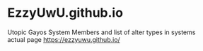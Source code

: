 # EzzyUwU.github.io
Utopic Gayos System Members and list of alter types in systems <br>
actual page
https://ezzyuwu.github.io/
